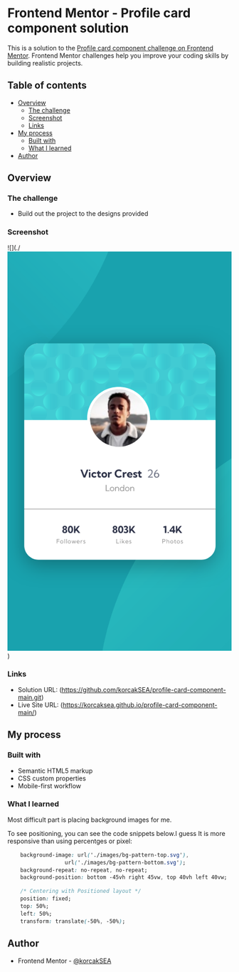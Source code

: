 # Frontend Mentor - Profile card component solution

This is a solution to the [Profile card component challenge on Frontend Mentor](https://www.frontendmentor.io/challenges/profile-card-component-cfArpWshJ). Frontend Mentor challenges help you improve your coding skills by building realistic projects. 

## Table of contents

- [Overview](#overview)
  - [The challenge](#the-challenge)
  - [Screenshot](#screenshot)
  - [Links](#links)
- [My process](#my-process)
  - [Built with](#built-with)
  - [What I learned](#what-i-learned)
- [Author](#author)

## Overview

### The challenge

- Build out the project to the designs provided

### Screenshot

![](./![alt text](image.png))

### Links

- Solution URL: (https://github.com/korcakSEA/profile-card-component-main.git)
- Live Site URL: (https://korcaksea.github.io/profile-card-component-main/)

## My process

### Built with

- Semantic HTML5 markup
- CSS custom properties
- Mobile-first workflow


### What I learned

Most difficult part is placing background images for me.

To see positioning, you can see the code snippets below.I guess It is more responsive than using percentges or pixel:

```css
    background-image: url('./images/bg-pattern-top.svg'),
                  url('./images/bg-pattern-bottom.svg');
    background-repeat: no-repeat, no-repeat;
    background-position: bottom -45vh right 45vw, top 40vh left 40vw;
```
```css
    /* Centering with Positioned layout */
    position: fixed;
    top: 50%;
    left: 50%;
    transform: translate(-50%, -50%);
```

## Author

- Frontend Mentor - [@korcakSEA](https://www.frontendmentor.io/profile/korcakSEA)


